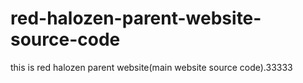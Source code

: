 # red-halozen-parent-website-source-code
this is red halozen parent website(main website source code).33333
